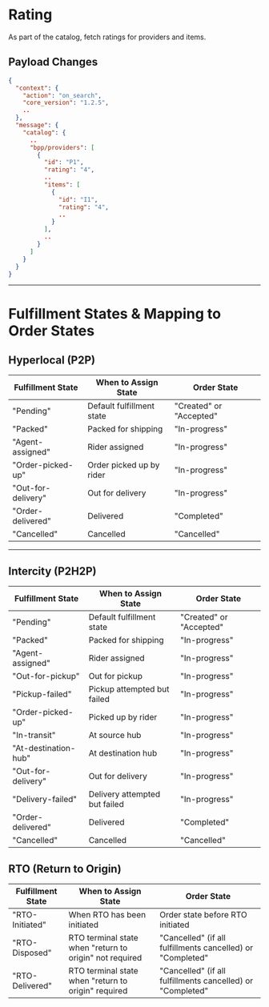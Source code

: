 # Rating  

As part of the catalog, fetch ratings for providers and items.  

## Payload Changes  

```json
{
  "context": {
    "action": "on_search",
    "core_version": "1.2.5",
    ..
  },
  "message": {
    "catalog": {
      ..
      "bpp/providers": [
        {
          "id": "P1",
          "rating": "4",
          ..
          "items": [
            {
              "id": "I1",
              "rating": "4",
              ..
            }
          ],
          ..
        }
      ]
    }
  }
}
```
---
# Fulfillment States & Mapping to Order States  

## Hyperlocal (P2P)  

| **Fulfillment State**  | **When to Assign State**   | **Order State**        |
|------------------------|---------------------------|------------------------|
| "Pending"             | Default fulfillment state | "Created" or "Accepted" |
| "Packed"              | Packed for shipping       | "In-progress"          |
| "Agent-assigned"      | Rider assigned           | "In-progress"          |
| "Order-picked-up"     | Order picked up by rider | "In-progress"          |
| "Out-for-delivery"    | Out for delivery         | "In-progress"          |
| "Order-delivered"     | Delivered                | "Completed"            |
| "Cancelled"          | Cancelled                 | "Cancelled"            |

---

## Intercity (P2H2P)  

| **Fulfillment State**  | **When to Assign State**   | **Order State**        |
|------------------------|---------------------------|------------------------|
| "Pending"             | Default fulfillment state | "Created" or "Accepted" |
| "Packed"              | Packed for shipping       | "In-progress"          |
| "Agent-assigned"      | Rider assigned           | "In-progress"          |
| "Out-for-pickup"      | Out for pickup           | "In-progress"          |
| "Pickup-failed"       | Pickup attempted but failed | "In-progress"       |
| "Order-picked-up"     | Picked up by rider       | "In-progress"          |
| "In-transit"         | At source hub             | "In-progress"          |
| "At-destination-hub" | At destination hub        | "In-progress"          |
| "Out-for-delivery"    | Out for delivery         | "In-progress"          |
| "Delivery-failed"     | Delivery attempted but failed | "In-progress"     |
| "Order-delivered"     | Delivered                | "Completed"            |
| "Cancelled"          | Cancelled                 | "Cancelled"            |

## RTO (Return to Origin)  

| **Fulfillment State**  | **When to Assign State**   | **Order State**        |
|------------------------|---------------------------|------------------------|
| "RTO-Initiated"       | When RTO has been initiated | Order state before RTO initiated |
| "RTO-Disposed"        | RTO terminal state when "return to origin" not required | "Cancelled" (if all fulfillments cancelled) or "Completed" |
| "RTO-Delivered"       | RTO terminal state when "return to origin" required  | "Cancelled" (if all fulfillments cancelled) or "Completed" |
